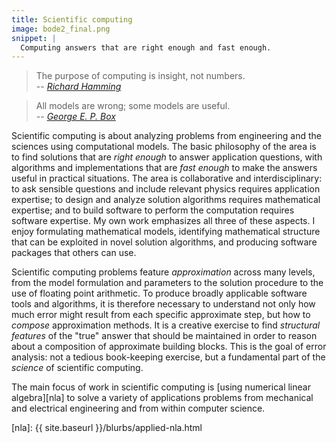 ```yaml
---
title: Scientific computing
image: bode2_final.png
snippet: |
  Computing answers that are right enough and fast enough.
---
```


> The purpose of computing is insight, not numbers.  
> -- <cite>[Richard Hamming][hamming]</cite>

> All models are wrong; some models are useful.  
> -- <cite>[George E. P. Box][box]</cite>

Scientific computing is about analyzing problems from engineering and
the sciences using computational models. The basic philosophy of the
area is to find solutions that are *right enough* to answer application
questions, with algorithms and implementations that are *fast enough* to
make the answers useful in practical situations. The area is
collaborative and interdisciplinary: to ask sensible questions and
include relevant physics requires application expertise; to design and
analyze solution algorithms requires mathematical expertise; and to
build software to perform the computation requires software expertise.
My own work emphasizes all three of these aspects. I enjoy formulating
mathematical models, identifying mathematical structure that can be
exploited in novel solution algorithms, and producing software packages
that others can use.

Scientific computing problems feature *approximation* across many
levels, from the model formulation and parameters to the solution
procedure to the use of floating point arithmetic.  To produce broadly
applicable software tools and algorithms, it is therefore necessary to
understand not only how much error might result from each specific
approximate step, but how to *compose* approximation methods.
It is a creative exercise to find *structural features*
of the "true" answer that should be maintained in order to reason about a
composition of approximate building blocks. This is the goal of error
analysis: not a tedious book-keeping exercise, but a fundamental part of
the *science* of scientific computing.

The main focus of work in scientific computing is
[using numerical linear algebra][nla] to solve a variety of
applications problems from mechanical and electrical engineering
and from within computer science.

[hamming]: https://en.wikipedia.org/wiki/Richard_Hamming
[box]: https://en.wikipedia.org/wiki/All_models_are_wrong
[nla]: {{ site.baseurl }}/blurbs/applied-nla.html
